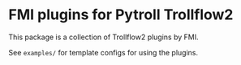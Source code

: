 # FMI plugins for Pytroll Trollflow2

This package is a collection of Trollflow2 plugins by FMI.

See `examples/` for template configs for using the plugins.
